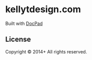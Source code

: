 # kellytdesign.com
Built with [DocPad](http://docpad.org)

## License
Copyright &copy; 2014+ All rights reserved.